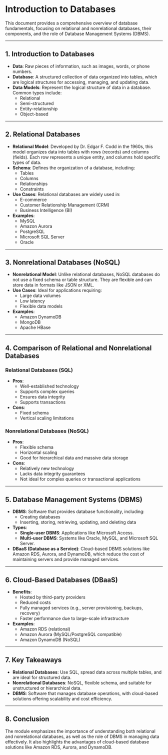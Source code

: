 # Introduction to Databases

This document provides a comprehensive overview of database fundamentals, focusing on relational and nonrelational databases, their components, and the role of Database Management Systems (DBMS).

---

## 1. **Introduction to Databases**
- **Data**: Raw pieces of information, such as images, words, or phone numbers.
- **Database**: A structured collection of data organized into tables, which are logical structures for accessing, managing, and updating data.
- **Data Models**: Represent the logical structure of data in a database. Common types include:
  - Relational
  - Semi-structured
  - Entity-relationship
  - Object-based

---

## 2. **Relational Databases**
- **Relational Model**: Developed by Dr. Edgar F. Codd in the 1960s, this model organizes data into tables with rows (records) and columns (fields). Each row represents a unique entity, and columns hold specific types of data.
- **Schema**: Defines the organization of a database, including:
  - Tables
  - Columns
  - Relationships
  - Constraints
- **Use Cases**: Relational databases are widely used in:
  - E-commerce
  - Customer Relationship Management (CRM)
  - Business Intelligence (BI)
- **Examples**:
  - MySQL
  - Amazon Aurora
  - PostgreSQL
  - Microsoft SQL Server
  - Oracle

---

## 3. **Nonrelational Databases (NoSQL)**
- **Nonrelational Model**: Unlike relational databases, NoSQL databases do not use a fixed schema or table structure. They are flexible and can store data in formats like JSON or XML.
- **Use Cases**: Ideal for applications requiring:
  - Large data volumes
  - Low latency
  - Flexible data models
- **Examples**:
  - Amazon DynamoDB
  - MongoDB
  - Apache HBase

---

## 4. **Comparison of Relational and Nonrelational Databases**
### **Relational Databases (SQL)**
- **Pros**:
  - Well-established technology
  - Supports complex queries
  - Ensures data integrity
  - Supports transactions
- **Cons**:
  - Fixed schema
  - Vertical scaling limitations

### **Nonrelational Databases (NoSQL)**
- **Pros**:
  - Flexible schema
  - Horizontal scaling
  - Good for hierarchical data and massive data storage
- **Cons**:
  - Relatively new technology
  - Lacks data integrity guarantees
  - Not ideal for complex queries or transactional applications

---

## 5. **Database Management Systems (DBMS)**
- **DBMS**: Software that provides database functionality, including:
  - Creating databases
  - Inserting, storing, retrieving, updating, and deleting data
- **Types**:
  - **Single-user DBMS**: Applications like Microsoft Access.
  - **Multi-user DBMS**: Systems like Oracle, MySQL, and Microsoft SQL Server.
- **DBaaS (Database as a Service)**: Cloud-based DBMS solutions like Amazon RDS, Aurora, and DynamoDB, which reduce the cost of maintaining servers and provide managed services.

---

## 6. **Cloud-Based Databases (DBaaS)**
- **Benefits**:
  - Hosted by third-party providers
  - Reduced costs
  - Fully managed services (e.g., server provisioning, backups, recovery)
  - Faster performance due to large-scale infrastructure
- **Examples**:
  - Amazon RDS (relational)
  - Amazon Aurora (MySQL/PostgreSQL compatible)
  - Amazon DynamoDB (NoSQL)

---

## 7. **Key Takeaways**
- **Relational Databases**: Use SQL, spread data across multiple tables, and are ideal for structured data.
- **Nonrelational Databases**: NoSQL, flexible schema, and suitable for unstructured or hierarchical data.
- **DBMS**: Software that manages database operations, with cloud-based solutions offering scalability and cost efficiency.

---

## 8. **Conclusion**
The module emphasizes the importance of understanding both relational and nonrelational databases, as well as the role of DBMS in managing data effectively. It also highlights the advantages of cloud-based database solutions like Amazon RDS, Aurora, and DynamoDB.